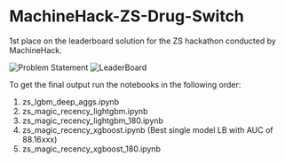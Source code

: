 # MachineHack-ZS-Drug-Switch
1st place on the leaderboard solution for the ZS hackathon conducted by MachineHack.

![Problem Statement](https://github.com/nikhilmishradevelop/MachineHack-ZS-Drug-Switch/blob/master/problem_statement.png)
![LeaderBoard](https://github.com/nikhilmishradevelop/MachineHack-ZS-Drug-Switch/blob/master/leaderboard.png)


To get the final output run the notebooks in the following order:

1. zs_lgbm_deep_aggs.ipynb
2. zs_magic_recency_lightgbm.ipynb
3. zs_magic_recency_lightgbm_180.ipynb
4. zs_magic_recency_xgboost.ipynb (Best single model LB with AUC of 88.16xxx)
5. zs_magic_recency_xgboost_180.ipynb

